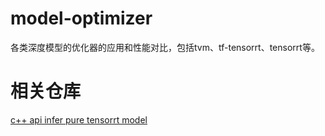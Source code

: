 # model-optimizer
各类深度模型的优化器的应用和性能对比，包括tvm、tf-tensorrt、tensorrt等。
# 相关仓库
[c++ api infer pure tensorrt model](https://github.com/zhaocc1106/tensorrt-infer)
